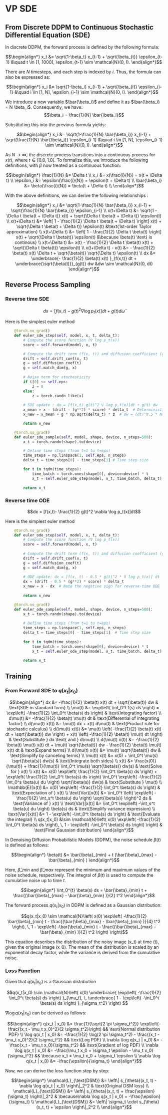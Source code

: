 # VP SDE

## From Discrete DDPM to Continuous Stochastic Differential Equation (SDE)

In discrete DDPM, the forward process is defined by the following formula:

```math
\begin{align*}
x_t &= \sqrt{1-\beta_t} x_{t-1} + \sqrt{\beta_{t}} \epsilon_{t-1} &\quad t \in [1, 1000], 
\epsilon_{t-1} \sim \mathcal{N}(0, I).
\end{align*}
```

There are $N$ timesteps, and each step is indexed by $i$. Thus, the formula can also be expressed as:

```math
\begin{align*}
x_i &= \sqrt{1-\beta_i} x_{i-1} + \sqrt{\beta_{i}} \epsilon_{i-1} &\quad i \in [1, N],
\epsilon_{i-1} \sim \mathcal{N}(0, I).
\end{align*}
```

We introduce a new variable $\bar{\beta_i}$ and define it as $\bar{\beta_i} = N \beta_i$. Consequently, we have: $$\beta_i = \frac{1}{N} \bar{\beta_i}$$

Substituting this into the previous formula yields:

```math
\begin{align*}
x_i &= \sqrt{1-\frac{1}{N} \bar{\beta_i}} x_{i-1} + \sqrt{\frac{1}{N} \bar{\beta_i}} \epsilon_{i-1} &\quad i \in [1, N], 
\epsilon_{i-1} \sim \mathcal{N}(0, I).
\end{align*}
```

As $N \to \infty$, the discrete process transitions into a continuous process for $x(t)$, where $t \in [0.0, 1.0]$. To formalize this, we introduce the following definitions, with $\beta$ now treated as a continuous function:

```math
\begin{align*}
\frac{1}{N} &= \Delta t \\
x_i &= x(\frac{i}{N}) = x(t + \Delta t) \\
\epsilon_i &= \epsilon(\frac{i}{N}) = \epsilon(t + \Delta t) \\
\bar{\beta_i} &= \beta(\frac{i}{N}) = \beta(t + \Delta t) \\
\end{align*}
```

With the above definitions, we can derive the following relationships :

```math
\begin{align*}
x_i &= \sqrt{1-\frac{1}{N} \bar{\beta_i}} x_{i-1} + \sqrt{\frac{1}{N} \bar{\beta_i}} \epsilon_{i-1} \\
x(t+\Delta t) &= \sqrt{1 - \Delta t \beta(t + \Delta t)} x(t) + \sqrt{\Delta t \beta(t + \Delta t)} \epsilon(t) \\
x(t+\Delta t) &= \left[ 1 - \frac{1}{2} \Delta t \beta(t + \Delta t) \right]  x(t) + \sqrt{\Delta t \beta(t + \Delta t)} \epsilon(t) 
 &\text{1st-order Taylor approximation} \\
x(t+\Delta t) &= \left[ 1 - \frac{1}{2} \Delta t \beta(t) \right]  x(t) + \sqrt{\Delta t \beta(t)} \epsilon(t) 
 &\because \beta(t) \text{ is continous} \\
x(t+\Delta t) &=  x(t) - \frac{1}{2} \Delta t \beta(t)  x(t) + \sqrt{\Delta t \beta(t)} \epsilon(t)  \\
x(t+\Delta t) -  x(t) &=  - \frac{1}{2}  \beta(t)  x(t) \Delta t + \sqrt{\beta(t)} \sqrt{\Delta t} \epsilon(t)  \\
dx &= \underbrace{- \frac{1}{2} \beta(t)  x(t) }_{f(x,t)} dt  + \underbrace{\sqrt{\beta(t)}}_{g(t)} dw 
&dw \sim \mathcal{N}(0, dt)
\end{align*}
```

## Reverse Process Sampling

### Reverse time SDE 

```math
dx = [f(x,t)-g(t)^2 \nabla \log p_t(x)]dt + g(t)d \bar{\omega}
```

Here is the simplest euler method 

```python
    @torch.no_grad()
    def euler_sde_step(self, model, x, t, delta_t):
        # Compute the score function (∇ log p_t(x))
        score = self.forward(model, x, t)

        # Compute the drift term (f(x, t)) and diffusion coefficient (g(t))
        drift = self.drift_coef(x, t)
        g = self.diffusion_coef(t)
        g = self.match_dim(g, x)
        
        # Noise term for stochasticity
        if t[0] <= self.eps:
            z = 0 
        else:
            z = torch.randn_like(x) 
        
        # SDE update : dx = [f(x,t)-g(t)^2 ∇ log p_t(x)]dt + g(t) dw
        x_mean = x - (drift - (g**2) * score) * delta_t  # Deterministic update
        x_new = x_mean + g * np.sqrt(delta_t) * z  # dw = (dt)^0.5 * N(I, 0)

        return x_new

    @torch.no_grad()
    def euler_sde_sample(self, model, shape, device, n_steps=500):
        x_t = torch.randn(shape).to(device)

        # Define time steps (from t=1 to t=eps)
        time_steps = np.linspace(1, self.eps, n_steps)
        delta_t = time_steps[0] - time_steps[1] # Time step size

        for t in tqdm(time_steps):
            time_batch = torch.ones(shape[0], device=device) * t
            x_t = self.euler_sde_step(model, x_t, time_batch, delta_t)
        
        return x_t
```

### Reverse time ODE

```math
dx = [f(x,t)- \frac{1}{2} g(t)^2 \nabla \log p_t(x)]dt
```

Here is the simplest euler method 

```python
    @torch.no_grad()
    def euler_ode_step(self, model, x, t, delta_t):
        # Compute the score function (∇ log p_t(x))
        score = self.forward(model, x, t)
        
        # Compute the drift term (f(x, t)) and diffusion coefficient (g(t))
        drift = self.drift_coef(x, t)
        g = self.diffusion_coef(t)
        g = self.match_dim(g, x)
        
        # ODE update: dx = [f(x, t) - 0.5 * g(t)^2 * ∇ log p_t(x)] dt
        dx = (drift - 0.5 * (g**2) * score) * delta_t
        x_new = x - dx  # Note the negative sign for reverse-time ODE
        
        return x_new

    @torch.no_grad()
    def euler_ode_sample(self, model, shape, device, n_steps=500):
        x_t = torch.randn(shape).to(device)
        
        # Define time steps (from t=1 to t=eps)
        time_steps = np.linspace(1, self.eps, n_steps)
        delta_t = time_steps[0] - time_steps[1]  # Time step size
        
        for t in tqdm(time_steps):
            time_batch = torch.ones(shape[0], device=device) * t
            x_t = self.euler_ode_step(model, x_t, time_batch, delta_t)
        
        return x_t
```

## Training

### From Forward SDE to $q(x_t|x_0)$

```math
\begin{align*}
dx &= -\frac{1}{2} \beta(t) x(t) dt + \sqrt{\beta(t)} dw & \text{SDE in standard form} \\
\mu(t) &= \exp\left( \int_0^t f(s) ds \right) = \exp\left( -\frac{1}{2} \int_0^t \beta(s) ds \right) & \text{Integrating factor} \\
d\mu(t) &= -\frac{1}{2} \beta(t) \mu(t) dt & \text{Differential of integrating factor} \\
d(\mu(t) x(t)) &= \mu(t) dx + x(t) d\mu(t) & \text{Product rule for stochastic calculus} \\
d(\mu(t) x(t)) &= \mu(t) \left( -\frac{1}{2} \beta(t) x(t) dt + \sqrt{\beta(t)} dw \right) + x(t) \left( -\frac{1}{2} \beta(t) \mu(t) dt \right) & \text{Substitute } dx \text{ and } d\mu(t) \\
d(\mu(t) x(t)) &= -\frac{1}{2} \beta(t) \mu(t) x(t) dt + \mu(t) \sqrt{\beta(t)} dw - \frac{1}{2} \beta(t) \mu(t) x(t) dt & \text{Expand terms} \\
d(\mu(t) x(t)) &= \mu(t) \sqrt{\beta(t)} dw & \text{Simplify by canceling terms} \\
\mu(t) x(t) &= x(0) + \int_0^t \mu(s) \sqrt{\beta(s)} dw(s) & \text{Integrate both sides} \\
x(t) &= \frac{x(0)}{\mu(t)} + \frac{1}{\mu(t)} \int_0^t \mu(s) \sqrt{\beta(s)} dw(s) & \text{Solve for } x(t) \\
x(t) &= x(0) \exp\left( \frac{1}{2} \int_0^t \beta(s) ds \right) + \exp\left( \frac{1}{2} \int_0^t \beta(s) ds \right) \int_0^t \exp\left( -\frac{1}{2} \int_0^s \beta(u) du \right) \sqrt{\beta(s)} dw(s) & \text{Substitute } \mu(t) \\
\mathbb{E}[x(t)] &= x(0) \exp\left( -\frac{1}{2} \int_0^t \beta(s) ds \right) & \text{Expectation of } x(t) \\
\text{Var}[x(t)] &= \int_0^t \left( \exp\left( -\frac{1}{2} \int_s^t \beta(u) du \right) \sqrt{\beta(s)} \right)^2 ds & \text{Variance of } x(t) \\
\text{Var}[x(t)] &= \int_0^t \exp\left( -\int_s^t \beta(u) du \right) \beta(s) ds & \text{Simplify variance expression} \\
\text{Var}[x(t)] &= 1 - \exp\left( -\int_0^t \beta(s) ds \right) & \text{Evaluate the integral} \\
q(x_t|x_0) &\sim \mathcal{N}\left( x(0) \exp\left( -\frac{1}{2} \int_0^t \beta(s) ds \right), \, 1 - \exp\left( -\int_0^t \beta(s) ds \right) \right) & \text{Final Gaussian distribution}
\end{align*}
```

In Denoising Diffusion Probabilistic Models (DDPM), the noise schedule $\beta(t)$ is defined as follows:

```math
\begin{align*}
\beta(t) &= \bar{\beta}_{min} + t (\bar{\beta}_{max} - \bar{\beta}_{min} )
\end{align*}
```

Here, $\bar{\beta}\_{min}$ and $\bar{\beta}\_{max}$ represent the minimum and maximum values of the noise schedule, respectively. The integral of $\beta(t)$ is used to compute the cumulative noise up to time $t$.

```math
\begin{align*}
\int_0^{t} \beta(s) ds = \bar{\beta}_{min} t + \frac{(\bar{\beta}_{max} - \bar{\beta}_{min} )}{2} t^2
\end{align*}
```

The forward process $q(x_t|x_0)$ in DDPM is defined as a Gaussian distribution:

```math
q(x_t|x_0) \sim \mathcal{N}\left( x(0) 
\exp\left( -\frac{1}{2} \bar{\beta}_{min} t - \frac{(\bar{\beta}_{max} - \bar{\beta}_{min} )}{4} t^2 \right), \,
 1 - \exp\left( -\bar{\beta}_{min} t - \frac{(\bar{\beta}_{max} - \bar{\beta}_{min} )}{2} t^2 \right) \right)
```

This equation describes the distribution of the noisy image \(x_t\) at time \(t\), given the original image \(x_0\). The mean of the distribution is scaled by an exponential decay factor, while the variance is derived from the cumulative noise.


### Loss Function

Given that $q(x_t | x_0)$ is a Gaussian distribution

```math
q(x_t|x_0) \sim \mathcal{N}\left( x(0)
\underbrace{ \exp\left( -\frac{1}{2} \int_0^t \beta(s) ds \right) }_{\mu_t}, \, \underbrace{ 1 - \exp\left( -\int_0^t \beta(s) ds \right) }_{\sigma_t^2} \right) 
```


$\nabla \log q(x_t | x_0)$ can be derived as follows:

```math
\begin{align*}
q(x_t | x_0) &= \frac{1}{\sqrt{2 \pi \sigma_t^2}} \exp\left(-\frac{(x_t - \mu_t x_0)^2}{2 \sigma_t^2}\right) && \text{Normal distribution PDF} \\
\log q(x_t | x_0) &= -\frac{1}{2} \log(2 \pi \sigma_t^2) - \frac{(x_t - \mu_t x_0)^2}{2 \sigma_t^2} && \text{Log PDF} \\
\nabla \log q(x_t | x_0) &= -\frac{x_t - \mu_t x_0}{\sigma_t^2} && \text{Gradient of log PDF} \\
\nabla \log q(x_t | x_0) &= -\frac{\mu_t x_0 + \sigma_t \epsilon - \mu_t x_0}{\sigma_t^2} && \because x_t = \mu_t x_0 + \sigma_t \epsilon \\

\nabla \log q(x_t | x_0) &= -\frac{\epsilon}{\sigma_t}  
\end{align*}
```

Now, we can derive the loss function step by step:

```math
\begin{align*}
\mathcal{L}_{\text{DSM}} &= \left\| s_{\theta}(x_t, t) - \nabla \log q(x_t | x_0) \right\|_2^2 & \text{Original DSM loss} \\
\mathcal{L}_{\text{DSM}} &= \left\| s_{\theta}(x_t, t) + \frac{\epsilon}{\sigma_t} \right\|_2^2 & \because\nabla \log q(x_t | x_0) = -\frac{\epsilon}{\sigma_t}   \\
\mathcal{L}_{\text{DSM}} &= \left\| \sigma_t \cdot s_{\theta}(x_t, t) + \epsilon \right\|_2^2  \\
\end{align*}
```
